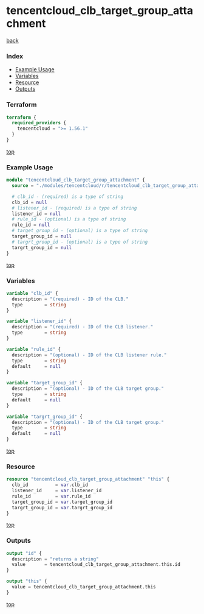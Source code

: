 # tencentcloud_clb_target_group_attachment

[back](../tencentcloud.md)

### Index

- [Example Usage](#example-usage)
- [Variables](#variables)
- [Resource](#resource)
- [Outputs](#outputs)

### Terraform

```terraform
terraform {
  required_providers {
    tencentcloud = ">= 1.56.1"
  }
}
```

[top](#index)

### Example Usage

```terraform
module "tencentcloud_clb_target_group_attachment" {
  source = "./modules/tencentcloud/r/tencentcloud_clb_target_group_attachment"

  # clb_id - (required) is a type of string
  clb_id = null
  # listener_id - (required) is a type of string
  listener_id = null
  # rule_id - (optional) is a type of string
  rule_id = null
  # target_group_id - (optional) is a type of string
  target_group_id = null
  # targrt_group_id - (optional) is a type of string
  targrt_group_id = null
}
```

[top](#index)

### Variables

```terraform
variable "clb_id" {
  description = "(required) - ID of the CLB."
  type        = string
}

variable "listener_id" {
  description = "(required) - ID of the CLB listener."
  type        = string
}

variable "rule_id" {
  description = "(optional) - ID of the CLB listener rule."
  type        = string
  default     = null
}

variable "target_group_id" {
  description = "(optional) - ID of the CLB target group."
  type        = string
  default     = null
}

variable "targrt_group_id" {
  description = "(optional) - ID of the CLB target group."
  type        = string
  default     = null
}
```

[top](#index)

### Resource

```terraform
resource "tencentcloud_clb_target_group_attachment" "this" {
  clb_id          = var.clb_id
  listener_id     = var.listener_id
  rule_id         = var.rule_id
  target_group_id = var.target_group_id
  targrt_group_id = var.targrt_group_id
}
```

[top](#index)

### Outputs

```terraform
output "id" {
  description = "returns a string"
  value       = tencentcloud_clb_target_group_attachment.this.id
}

output "this" {
  value = tencentcloud_clb_target_group_attachment.this
}
```

[top](#index)